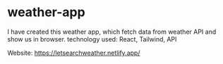 # weather-app

I have created this weather app, which fetch data from weather API and show us in browser.
technology used: React, Tailwind, API

Website: https://letsearchweather.netlify.app/
